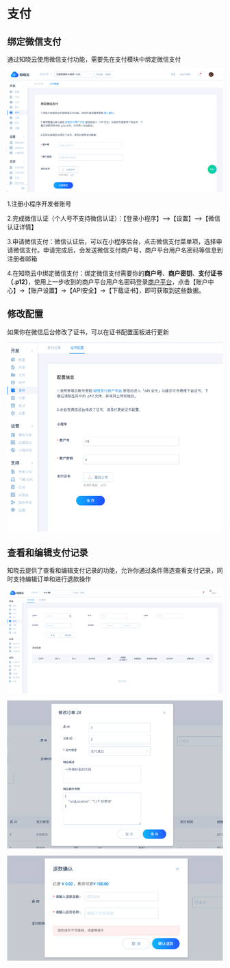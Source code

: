 # 支付

## 绑定微信支付

通过知晓云使用微信支付功能，需要先在支付模块中绑定微信支付

![绑定微信支付](/1.x/images/dashboard/payment-binding.png)

1.注册小程序开发者账号

2.完成微信认证（个人号不支持微信认证）：【登录小程序】—>【设置】—>【微信认证详情】

3.申请微信支付：微信认证后，可以在小程序后台，点击微信支付菜单项，选择申请微信支付。申请完成后，会发送微信支付商户号，商户平台用户名密码等信息到注册者邮箱

4.在知晓云中绑定微信支付：绑定微信支付需要你的**商户号**、**商户密钥**、**支付证书（.p12）**，使用上一步收到的商户平台用户名密码登录[商户平台](https://pay.weixin.qq.com/index.php)，点击【账户中心】->【账户设置】->【API安全】->【下载证书】，即可获取到这些数据。

## 修改配置

如果你在微信后台修改了证书，可以在证书配置面板进行更新

![查看证书配置](/1.x/images/dashboard/payment-config.png)

## 查看和编辑支付记录

知晓云提供了查看和编辑支付记录的功能，允许你通过条件筛选查看支付记录，同时支持编辑订单和进行退款操作

![支付记录面板](/1.x/images/dashboard/payment-main-panel.png)

![编辑订单](/1.x/images/dashboard/payment-edit-order.png)

![操作退款](/1.x/images/dashboard/payment-refund.png)


